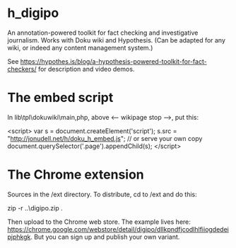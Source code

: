 # h_digipo
An annotation-powered toolkit for fact checking and investigative journalism. Works with Doku wiki and Hypothesis. (Can be adapted for any wiki, or indeed any content management system.)

See https://hypothes.is/blog/a-hypothesis-powered-toolkit-for-fact-checkers/ for description and video demos.

# The embed script

In lib\tpl\dokuwiki\main,php, above <-- wikipage stop -->, put this:

&lt;script>
var s = document.createElement('script');
s.src = "http://jonudell.net/h/doku_h_embed.js"; // or serve your own copy
document.querySelector('.page').appendChild(s);
&lt;/script>

# The Chrome extension

Sources in the /ext directory. To distribute, cd to /ext and do this:

zip -r ..\digipo.zip .

Then upload to the Chrome web store. The example lives here: https://chrome.google.com/webstore/detail/digipo/dllkpndfjcodlhlfiiogdedeipjphkgk. But you can sign up and publish your own variant.


